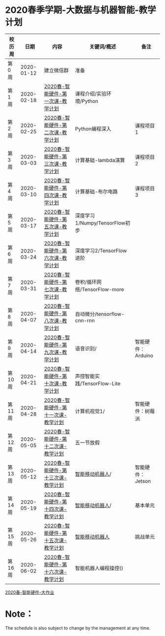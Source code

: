 # 2020春季学期-大数据与机器智能-教学计划

| 校历周 | 日期       | 内容    | 关键词/概述    | 备注 |
| ---- | ---------- | -------------- | ------------ | ------- |
| 第0周  | 2020-01-12 | 建立微信群   | 准备        |      |
| 第1周  | 2020-02-18 | [2020春-智能硬件-第一次课-教学计划](../Schedule/WW1/WW1-stis-plan.md) | 课程介绍/实验环境/Python    |      |
| 第2周  | 2020-02-25 | [2020春-智能硬件-第二次课-教学计划](../Schedule/WW2/WW2-stis-plan.md) | Python编程深入   |  课程项目1    |
| 第3周  | 2020-03-03 | [2020春-智能硬件-第三次课-教学计划](../Schedule/WW3/WW3-stis-plan.md) | 计算基础-lambda演算  |  课程项目2   |
| 第4周  | 2020-03-10 | [2020春-智能硬件-第四次课-教学计划](../Schedule/WW4/WW4-stis-plan.md) | 计算基础-布尔电路  |  课程项目3   |
| 第5周  | 2020-03-17 | [2020春-智能硬件-第五次课-教学计划](../Schedule/WW5/WW5-stis-plan.md) | 深度学习1/Numpy/TensorFlow初步    |      |
| 第6周  | 2020-03-24 | [2020春-智能硬件-第六次课-教学计划](../Schedule/WW6/WW6-stis-plan.md) | 深度学习2/TensorFlow进阶   |      |
| 第7周  | 2020-03-31 | [2020春-智能硬件-第七次课-教学计划](../Schedule/WW7/WW7-stis-plan.md) | 卷积/循环网络/TensorFlow-more    |      |
| 第8周  | 2020-04-07 | [2020春-智能硬件-第八次课-教学计划](../Schedule/WW8/WW8-stis-plan.md) | 自动微分/tensorflow-cnn-rnn   |      |
| 第9周  | 2020-04-14 | [2020春-智能硬件-第九次课-教学计划](../Schedule/WW9/WW9-stis-plan.md) | 语音识别/  |  智能硬件：Arduino |
| 第10周 | 2020-04-21 | [2020春-智能硬件-第十次课-教学计划](../Weeks/WW10/WW10-stis-plan.md)  | 声控智能实践/TensorFlow-Lite  |      |
| 第11周 | 2020-04-28 | [2020春-智能硬件-第十一次课-教学计划](../Weeks/WW11/WW11-stis-plan.md) | 计算机视觉1/ |  智能硬件：树莓派    |
| 第12周 | 2020-05-05 | [2020春-智能硬件-第十二次课-教学计划](../Weeks/WW12/WW12-stis-plan.md) | 五一节放假    |      |
| 第13周 | 2020-05-12 | [2020春-智能硬件-第十三次课-教学计划](../Weeks/WW13/WW13-stis-plan.md) | [智能移动机器人]()/ | 智能硬件：Jetson |
| 第14周 | 2020-05-19 | [2020春-智能硬件-第十四次课-教学计划](../Weeks/WW14/WW14-stis-plan.md) | [智能移动机器人]()/ | 基本单元  |
| 第15周 | 2020-05-26 | [2020春-智能硬件-第十五次课-教学计划](../Weeks/WW15/WW15-stis-plan.md) | [智能移动机器人]() |  挑战单元  |
| 第16周 | 2020-06-02 | [2020春-智能硬件-第十六次课-教学计划](../Weeks/WW16/WW16-stis-plan.md) | 智能机器人编程操控() |      |  

[2020春-智能硬件-大作业](../Course-Projects/STIS_Final_Project.md)

# Note： 
The schedule is also subject to change by the management at any time.

